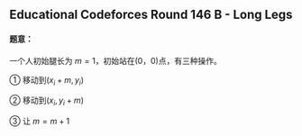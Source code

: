 ## Educational Codeforces Round 146 B - Long Legs

#### 题意：

一个人初始腿长为 $m=1$，初始站在$(0，0)$点，有三种操作。

① 移动到$(x_i+m,y_i)$

② 移动到$(x_i,y_i+m)$

③ 让 $m = m+1$

